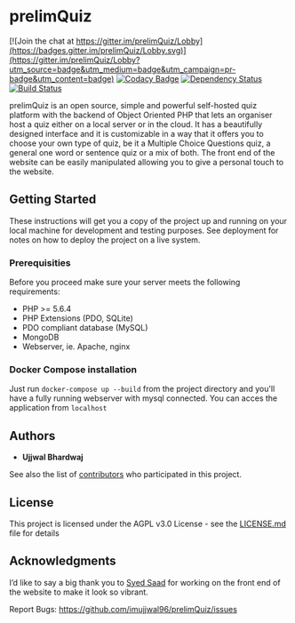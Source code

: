 # prelimQuiz

[![Join the chat at https://gitter.im/prelimQuiz/Lobby](https://badges.gitter.im/prelimQuiz/Lobby.svg)](https://gitter.im/prelimQuiz/Lobby?utm_source=badge&utm_medium=badge&utm_campaign=pr-badge&utm_content=badge)
[![Codacy Badge](https://api.codacy.com/project/badge/Grade/80233978ad0c45aaa0ea451c0c3a6c97)](https://www.codacy.com/app/ujjwalb1996/prelimQuiz?utm_source=github.com&amp;utm_medium=referral&amp;utm_content=imujjwal96/prelimQuiz&amp;utm_campaign=Badge_Grade)
[![Dependency Status](https://gemnasium.com/badges/github.com/imujjwal96/prelimQuiz.svg)](https://gemnasium.com/github.com/imujjwal96/prelimQuiz)
[![Build Status](https://travis-ci.org/imujjwal96/prelimQuiz.svg?branch=master)](https://travis-ci.org/imujjwal96/prelimQuiz)


prelimQuiz is an open source, simple and powerful self-hosted quiz platform with the backend of Object Oriented PHP that lets an organiser host a quiz either on a local server or in the cloud. It has a beautifully designed interface and it is customizable in a way that it offers you to choose your own type of quiz, be it a Multiple Choice Questions quiz, a general one word or sentence quiz or a mix of both. The front end of the website can be easily manipulated allowing you to give a personal touch to the website.
## Getting Started

These instructions will get you a copy of the project up and running on your local machine for development and testing purposes. See deployment for notes on how to deploy the project on a live system.

### Prerequisities

Before you proceed make sure your server meets the following requirements:
* PHP >= 5.6.4 
* PHP Extensions (PDO, SQLite)
* PDO compliant database (MySQL)
* MongoDB
* Webserver, ie. Apache, nginx

### Docker Compose installation
Just run `docker-compose up --build` from the project directory and you'll have a fully running webserver with mysql connected. You can acces the application from `localhost`

## Authors

* **Ujjwal Bhardwaj** 

See also the list of [contributors](https://github.com/imujjwal96/prelimQuiz/contributors) who participated in this project.

## License

This project is licensed under the AGPL v3.0 License - see the [LICENSE.md](LICENSE.md) file for details

## Acknowledgments

I’d like to say a big thank you to [Syed Saad](https://github.com/syedsaadh) for working on the front end of the website to make it look so vibrant.

Report Bugs: https://github.com/imujjwal96/prelimQuiz/issues




